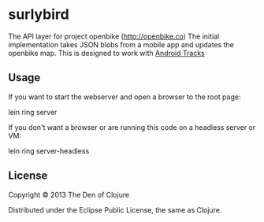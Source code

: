 # surlybird

The API layer for project openbike (http://openbike.co) The initial implementation takes JSON blobs from a mobile app and updates the openbike map. This is designed to work with [Android Tracks](https://github.com/denofclojure/androidtracks "Android Tracks")

## Usage

If you want to start the webserver and open a browser to the root page:

   lein ring server

If you don't want a browser or are running this code on a headless server or VM:

   lein ring server-headless

## License

Copyright © 2013 The Den of Clojure

Distributed under the Eclipse Public License, the same as Clojure.
